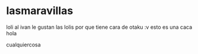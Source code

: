 # lasmaravillas
loli
al ivan le gustan las lolis por que tiene cara de otaku :v 
esto es una caca
hola

cualquiercosa
